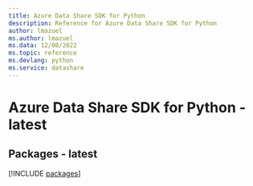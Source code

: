 ```yaml
---
title: Azure Data Share SDK for Python
description: Reference for Azure Data Share SDK for Python
author: lmazuel
ms.author: lmazuel
ms.data: 12/08/2022
ms.topic: reference
ms.devlang: python
ms.service: datashare
---
```

# Azure Data Share SDK for Python - latest
## Packages - latest
[!INCLUDE [packages](data-share-index.md)]